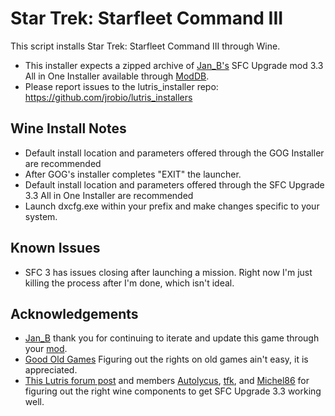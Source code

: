 # Star Trek: Starfleet Command III

This script installs Star Trek: Starfleet Command III through Wine.

- This installer expects a zipped archive of [Jan_B's](https://www.moddb.com/members/jan-b) SFC Upgrade mod 3.3 All in One Installer available through [ModDB](https://www.moddb.com/mods/sfc-upgrade-mod-33-all-in-one/downloads/sfc-upgrade-mod-3-3-all-in-one).
- Please report issues to the lutris_installer repo: https://github.com/jrobio/lutris_installers

## Wine Install Notes

- Default install location and parameters offered through the GOG Installer are recommended
- After GOG's installer completes "EXIT" the launcher.
- Default install location and parameters offered through the SFC Upgrade 3.3 All in One Installer are recommended
- Launch dxcfg.exe within your prefix and make changes specific to your system.

## Known Issues

- SFC 3 has issues closing after launching a mission. Right now I'm just killing the process after I'm done, which isn't ideal.

## Acknowledgements

- [Jan_B](https://www.moddb.com/members/jan-b) thank you for continuing to iterate and update this game through your [mod](https://www.moddb.com/mods/sfc-upgrade-mod-33-all-in-one/downloads/sfc-upgrade-mod-3-3-all-in-one).
- [Good Old Games](https://www.gog.com/en/game/star_trek_starfleet_command_iii) Figuring out the rights on old games ain't easy, it is appreciated.
- [This Lutris forum post](https://forums.lutris.net/t/star-trek-starfleet-command-iii/8878) and members [Autolycus](https://forums.lutris.net/u/Autolycus), [tfk](https://forums.lutris.net/u/tfk), and [Michel86](https://forums.lutris.net/u/Michel86) for figuring out the right wine components to get SFC Upgrade 3.3 working well.